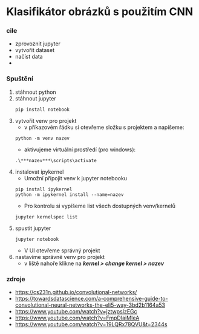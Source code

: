 # Klasifikátor obrázků s použitím CNN

### cile
* zprovoznit jupyter
* vytvořit dataset
* načíst data
*

### Spuštění
1. stáhnout python
2. stáhnout jupyter
   ```
   pip install notebook
   ```
3. vytvořit venv pro projekt
    * v příkazovém řádku si otevřeme složku s projektem a napíšeme:
    ```
    python -m venv nazev
    ```
    * aktivujeme virtuální prostředí (pro windows):
    ```
    .\***nazev***\scripts\activate
    ```
4. instalovat ipykernel
    * Umožní připojit venv k jupyter notebooku
    ```
    pip install ipykernel
    python -m ipykernel install --name=nazev
    ```
    * Pro kontrolu si vypíšeme list všech dostupných venv/kernelů
    ```
    jupyter kernelspec list
    ```
5. spustit jupyter
   ```
   jupyter notebook
   ```
   * V UI otevřeme správný projekt
6. nastavíme správné venv pro projekt
   * v liště nahoře klikne na ***kernel > change kernel > nazev***


### zdroje 
* https://cs231n.github.io/convolutional-networks/
* https://towardsdatascience.com/a-comprehensive-guide-to-convolutional-neural-networks-the-eli5-way-3bd2b1164a53
* https://www.youtube.com/watch?v=jztwpsIzEGc
* https://www.youtube.com/watch?v=FmpDIaiMIeA
* https://www.youtube.com/watch?v=19LQRx78QVU&t=2344s
